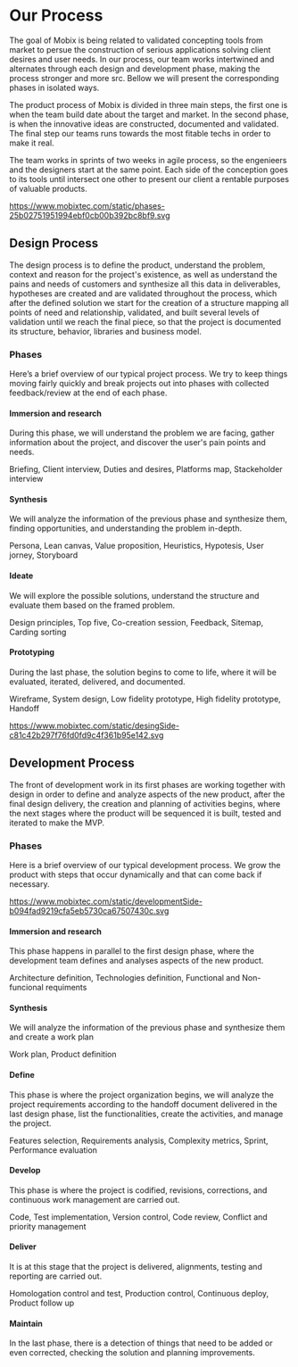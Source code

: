 # Our Process

The goal of Mobix is being related to validated concepting tools from market to persue the construction of serious applications solving client desires and user needs. In our process, our team works intertwined and alternates through each design and development phase, making the process stronger and more src. Bellow we will present the corresponding phases in isolated ways.

The product process of Mobix is divided in three main steps, the first one is when the team build date about the target and market. In the second phase, is when the innovative ideas are constructed, documented and validated. The final step our teams runs towards the most fitable techs in order to make it real.

The team works in sprints of two weeks in agile process, so the engenieers and the designers start at the same point. Each side of the conception goes to its tools until intersect one other to present our client a rentable purposes of valuable products.


https://www.mobixtec.com/static/phases-25b02751951994ebf0cb00b392bc8bf9.svg

## Design Process

The design process is to define the product, understand the problem, context and reason for the project's existence, as well as understand the pains and needs of customers and synthesize all this data in deliverables, hypotheses are created and are validated throughout the process, which after the defined solution we start for the creation of a structure mapping all points of need and relationship, validated, and built several levels of validation until we reach the final piece, so that the project is documented its structure, behavior, libraries and business model.

### Phases

Here’s a brief overview of our typical project process. We try to keep things moving fairly quickly and break projects out into phases with collected feedback/review at the end of each phase.

#### Immersion and research
During this phase, we will understand the problem we are facing, gather information about the project, and discover the user's pain points and needs.

Briefing, Client interview, Duties and desires, Platforms map, Stackeholder interview

#### Synthesis
We will analyze the information of the previous phase and synthesize them, finding opportunities, and understanding the problem in-depth.

Persona, Lean canvas, Value proposition, Heuristics, Hypotesis, User jorney, Storyboard

#### Ideate
We will explore the possible solutions, understand the structure and evaluate them based on the framed problem.

Design principles, Top five, Co-creation session, Feedback, Sitemap, Carding sorting

#### Prototyping
During the last phase, the solution begins to come to life, where it will be evaluated, iterated, delivered, and documented.

Wireframe, System design, Low fidelity prototype, High fidelity prototype, Handoff

https://www.mobixtec.com/static/desingSide-c81c42b297f76fd0fd9c4f361b95e142.svg

## Development Process

The front of development work in its first phases are working together with design in order to define and analyze aspects of the new product, after the final design delivery, the creation and planning of activities begins, where the next stages where the product will be sequenced it is built, tested and iterated to make the MVP.

### Phases
Here is a brief overview of our typical development process. We grow the product with steps that occur dynamically and that can come back if necessary.

https://www.mobixtec.com/static/developmentSide-b094fad9219cfa5eb5730ca67507430c.svg

#### Immersion and research
This phase happens in parallel to the first design phase, where the development team defines and analyses aspects of the new product.

Architecture definition, Technologies definition, Functional and Non-funcional requiments

#### Synthesis
We will analyze the information of the previous phase and synthesize them and create a work plan

Work plan, Product definition

#### Define
This phase is where the project organization begins, we will analyze the project requirements according to the handoff document delivered in the last design phase, list the functionalities, create the activities, and manage the project.

Features selection, Requirements analysis, Complexity metrics, Sprint, Performance evaluation

#### Develop
This phase is where the project is codified, revisions, corrections, and continuous work management are carried out.

Code, Test implementation, Version control, Code review, Conflict and priority management

#### Deliver
It is at this stage that the project is delivered, alignments, testing and reporting are carried out.

Homologation control and test, Production control, Continuous deploy, Product follow up

#### Maintain
In the last phase, there is a detection of things that need to be added or even corrected, checking the solution and planning improvements.
